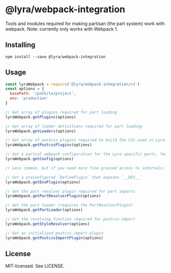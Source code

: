 # @lyra/webpack-integration

Tools and modules required for making partisan (the part system) work with webpack. Note: currently only works with Webpack 1.

## Installing

```
npm install --save @lyra/webpack-integration
```

## Usage

```js
const lyraWebpack = require('@lyra/webpack-integration/v1')
const options = {
  basePath: '/path/to/project',
  env: 'production'
}

// Get array of plugins required for part loading
lyraWebpack.getPlugins(options)

// Get array of loader definitions required for part loading
lyraWebpack.getLoaders(options)

// Get array of postcss plugins required to build the CSS used in Lyra
lyraWebpack.getPostcssPlugins(options)

// Get a partial webpack configuration for the Lyra-specific parts. You'll have to merge this with your existing webpack config.
lyraWebpack.getConfig(options)

// Less common, but if you need more fine-grained access to internals:

// Get a preconfigured `DefinePlugin` that exposes `__DEV__`
lyraWebpack.getEnvPlugin(options)

// Get the part resolver plugin required for part imports
lyraWebpack.getPartResolverPlugin(options)

// Get the part loader (requires the PartResolverPlugin)
lyraWebpack.getPartLoader(options)

// Get the resolving function required for postcss-import
lyraWebpack.getStyleResolver(options)

// Get an initialized postcss-import plugin
lyraWebpack.getPostcssImportPlugin(options)
```

## License

MIT-licensed. See LICENSE.
